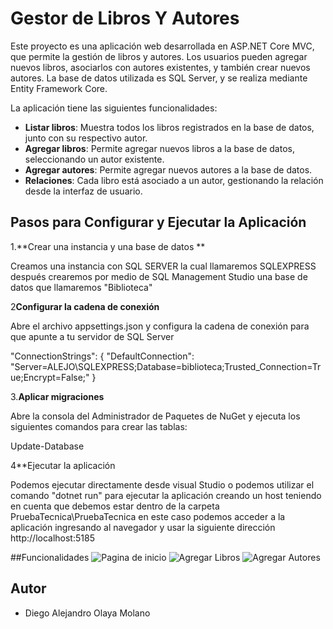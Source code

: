 # Gestor de Libros Y Autores

Este proyecto es una aplicación web desarrollada en ASP.NET Core MVC, que permite la gestión de libros y autores. Los usuarios pueden agregar nuevos libros, asociarlos con autores existentes, y también crear nuevos autores. La base de datos utilizada es SQL Server, y se realiza mediante Entity Framework Core.

La aplicación tiene las siguientes funcionalidades:
- **Listar libros**: Muestra todos los libros registrados en la base de datos, junto con su respectivo autor.
- **Agregar libros**: Permite agregar nuevos libros a la base de datos, seleccionando un autor existente.
- **Agregar autores**: Permite agregar nuevos autores a la base de datos.
- **Relaciones**: Cada libro está asociado a un autor, gestionando la relación desde la interfaz de usuario.

## Pasos para Configurar y Ejecutar la Aplicación

1.**Crear una instancia y una base de datos **

Creamos una instancia con SQL SERVER la cual llamaremos SQLEXPRESS después crearemos por medio de SQL Management Studio una base de datos que llamaremos "Biblioteca"

2**Configurar la cadena de conexión**

Abre el archivo appsettings.json y configura la cadena de conexión para que apunte a tu servidor de SQL Server

"ConnectionStrings": {
    "DefaultConnection": "Server=ALEJO\\SQLEXPRESS;Database=biblioteca;Trusted_Connection=True;Encrypt=False;"
  }

3.**Aplicar migraciones**

Abre la consola del Administrador de Paquetes de NuGet y ejecuta los siguientes comandos para crear las tablas:

Update-Database

4**Ejecutar la aplicación 

Podemos ejecutar directamente desde visual Studio o podemos utilizar el comando "dotnet run" para ejecutar la aplicación creando un host teniendo en cuenta que debemos estar dentro de la carpeta PruebaTecnica\PruebaTecnica en este caso podemos acceder a la aplicación ingresando al navegador y usar la siguiente dirección http://localhost:5185


##Funcionalidades 
![Pagina de inicio](imagenes/inicio.jpg)
![Agregar Libros](AgregarLibros/inicio.jpg)
![Agregar Autores](AgregarAutores/inicio.jpg)


## Autor

- Diego Alejandro Olaya Molano
